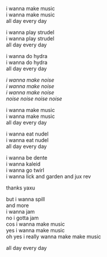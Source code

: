 i wanna make music\
i wanna make music\
all day every day

i wanna play strudel\
i wanna play strudel\
all day every day

i wanna do hydra\
i wanna do hydra\
all day every day

*i wanna make noise*\
*i wanna make noise*\
*i wanna make noise*\
*noise noise noise noise*

i wanna make music\
i wanna make music\
all day every day

i wanna eat nudel\
i wanna eat nudel\
all day every day

i wanna be dente\
i wanna kaleid\
i wanna go twirl\
i wanna lick and garden and jux rev

thanks yaxu

but i wanna spill\
and more\
i wanna jam\
no i gotta jam\
cos i wanna make music\
yes i wanna make music\
oh yes i really wanna make make music

all day every day
